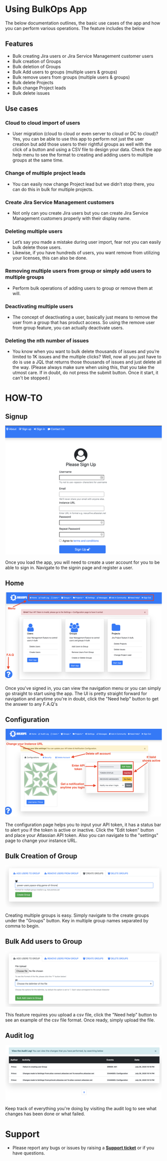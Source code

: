 # Using BulkOps App
The below documentation outlines, the basic use cases of the app and how you can perform various operations. The feature includes the below

## Features
* Bulk creating Jira users or Jira Service Management customer users
* Bulk creation of Groups
* Bulk deletion of Groups
* Bulk Add users to groups (multiple users & groups)
* Bulk remove users from groups (multiple users & groups)
* Bulk delete Projects
* Bulk change Project leads
* Bulk delete issues 

## Use cases
### Cloud to cloud import of users
* User migration (cloud to cloud or even server to cloud or DC to cloud)? Yes, you can be able to use this app to perform not just the user creation but add those users to their rightful groups as well with the click of a button and using a CSV file to design your data. Check the app help menu to see the format to creating and adding users to multiple groups at the same time.

### Change of multiple project leads
* You can easily now change Project lead but we didn’t stop there, you can do this in bulk for multiple projects.

### Create Jira Service Management customers
* Not only can you create Jira users but you can create Jira Service Management customers properly with their display name.

### Deleting multiple users
* Let’s say you made a mistake during user import, fear not you can easily bulk delete those users.
* Likewise, if you have hundreds of users, you want remove from utilizing your licenses, this can also be done.

### Removing multiple users from group or simply add users to multiple groups
* Perform bulk operations of adding users to group or remove them at will.

### Deactivating multiple users
* The concept of deactivating a user, basically just means to remove the user from a group that has product access. So using the remove user from group feature, you can actually deactivate users.

### Deleting the nth number of issues
* You know when you want to bulk delete thousands of issues and you’re limited to 1K issues and the multiple clicks? Well, now all you just have to do is use a JQL that returns those thousands of issues and just delete all the way. (Please always make sure when using this, that you take the utmost care. If in doubt, do not press the submit button. Once it start, it can't be stopped.)


# HOW-TO
## Signup
![](https://github.com/princenyeche/BOP/blob/master/img/signup.png)

Once you load the app, you will need to create a user account for you to be able to sign in. Navigate to the signin page and register a user.

## Home 
![](https://github.com/princenyeche/BOP/blob/master/img/home_screen.png)

Once you've signed in, you can view the navigation menu or you can simply go straight to start using the app. The UI is pretty straight forward for navigation and anytime you're in doubt, click the "Need help" button to get the answer to any F.A.Q's

## Configuration
![](https://github.com/princenyeche/BOP/blob/master/img/config_screen.png)

The configuration page helps you to input your API token, it has a status bar to alert you if the token is active or inactive. Click the "Edit token" button and place your Atlassian API token. Also you can navigate to the "settings" page to change your instance URL.

## Bulk Creation of Group
![](https://github.com/princenyeche/BOP/blob/master/img/bulk_create_groups.png)

Creating multiple groups is easy. Simply navigate to the create groups under the "Groups" button. Key in multiple group names separated by comma to begin.

## Bulk Add users to Group
![](https://github.com/princenyeche/BOP/blob/master/img/bulk_add_users_to_groups.png)

This feature requires you upload a csv file, click the "Need help" button to see an example of the csv file format. Once ready, simply upload the file.

## Audit log
![](https://github.com/princenyeche/BOP/blob/master/img/audit_log.png)

Keep track of everything you're doing by visiting the audit log to see what changes has been done or what failed.


# Support
* Please report any bugs or issues by raising a **[Support ticket](https://elfapp.website/support)** or if you have questions.
